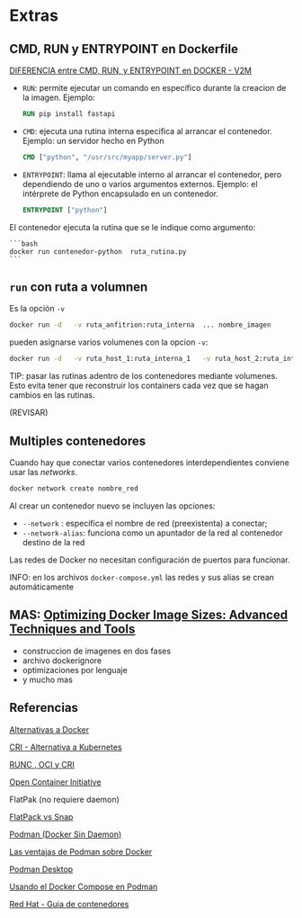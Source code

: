 # Extras

<!-- 
## Nombrar imagenes 

las imágenes ya creadas se renombran con el comando `tag`:

```
docker tag nombre_actual_imagen   nuevo_nombre_imagen:version
docker tag id_imagen              nuevo_nombre_imagen:version
``` -->

<!-- 
Se indica el nombre de nuestra imagen personalizada, 
su número de versión y se etiqueta con el grupo de imágenes al que pertenece 

```bash
docker tag <grupo_imagenes> <mi_imagen>:<version>
``` 
**Ejemplo:** 
si nuestra imagen es una actualización de NodeJS la etiquetamos como NodeJS de modo que aparezca publicada con las demás versiones. 
-->

<!-- 
## Compartir imagen en Docker Hub

Nos identificamos para que el servidor nos permita subir la imagen a nuestro nombre

```bash
docker login
```



Ordenamos el envío de nuestra imagen al servidor para publicarla:
```bash
docker push <mi_imagen>:<version>
```

INFO: Docker Hub da alojamiento gratuito a las imágenes
que sean compartidas públicamente por los usuarios.

 -->
<!-- 
[DOCKER De NOVATO a PRO! (CURSO COMPLETO EN ESPAÑOL)](https://youtu.be/CV_Uf3Dq-EU?list=PLEI4UgZ2UclHp7pugJExZhRUGBuNhMGsN&t=1166) 
-->



<!-- 
## Ejecutar aplicaciones internas

Ejecuta un comando o aplicación interno del contenedor:

```bash
docker exec <nombre_contenedor> <nombre comando>
```

Ejecuta un comando o aplicación del contenedor de forma interactiva:

```bash
docker exec -it <nombre_contenedor> <nombre comando>
```

Ejemplo: abrir una shell del contenedor y explorar archivos internos

```bash
docker exec -it <contenedor> sh  
ls
``` 
-->

## CMD, RUN y ENTRYPOINT en Dockerfile


[DIFERENCIA entre CMD, RUN, y ENTRYPOINT en DOCKER - V2M](https://www.youtube.com/watch?v=6ZnecM3ipu4)


- `RUN`: permite ejecutar un comando en específico durante la creacion de la imagen.
Ejemplo:
    ```dockerfile
    RUN pip install fastapi
    ```
- `CMD`: ejecuta una rutina interna especifica al arrancar el contenedor.
Ejemplo: un servidor hecho en Python

    ```dockerfile
    CMD ["python", "/usr/src/myapp/server.py"]
    ```

- `ENTRYPOINT`: llama al ejecutable interno al arrancar el contenedor, 
pero dependiendo de uno o varios argumentos externos.
Ejemplo: el intérprete de Python encapsulado en un contenedor.

    ```dockerfile
    ENTRYPOINT ["python"]
    ```

El contenedor ejecuta la rutina que se le indique como argumento:

    ```bash
    docker run contenedor-python  ruta_rutina.py
    ```

<!-- 
## `build` con y sin nombre

```bash
docker build  .
podman build -t nombre_imagen  .
``` 
-->


## `run` con ruta a volumnen

Es la opción  `-v`
```bash
docker run -d   -v ruta_anfitrion:ruta_interna  ... nombre_imagen
```
pueden asignarse varios volumenes con la opcion `-v`:

```bash
docker run -d   -v ruta_host_1:ruta_interna_1   -v ruta_host_2:ruta_interna_2 ... nombre_imagen
```

TIP: pasar las rutinas adentro de los contenedores mediante volumenes.
Esto evita tener que reconstruir los containers cada vez que se hagan cambios en las rutinas.


(REVISAR)



## Multiples contenedores


Cuando hay que conectar varios contenedores interdependientes conviene usar las *networks*.

```bash
docker network create nombre_red
```

Al crear un contenedor nuevo se incluyen las opciones:

- `--network` :   especifica el nombre de red (preexistenta) a conectar;
- `--network-alias`: funciona como un apuntador de la red al contenedor destino de la red

Las redes de Docker no necesitan configuración de puertos para funcionar.

INFO: en los archivos `docker-compose.yml` las redes y sus alias se crean automáticamente


## MAS: [Optimizing Docker Image Sizes: Advanced Techniques and Tools](https://devdojo.com/bobbyiliev/optimizing-docker-image-sizes-advanced-techniques-and-tools)

- construccion de imagenes en dos fases
- archivo dockerignore
- optimizaciones por lenguaje
- y mucho mas


## Referencias


[Alternativas a Docker](https://www.cloudzero.com/blog/docker-alternatives)

[CRI - Alternativa a Kubernetes](https://cri-o.io)

[RUNC , OCI y CRI](https://www.tutorialworks.com/difference-docker-containerd-runc-crio-oci/)

[Open Container Initiative](https://opencontainers.org/about/overview/)

FlatPak (no requiere daemon)

[FlatPack vs Snap](https://blog.desdelinux.net/flatpak-vs-snap/)

[Podman (Docker Sin Daemon)](https://podman.io/whatis.html)


[Las ventajas de Podman sobre Docker](https://pandorafms.com/blog/what-is-podman/)

[Podman Desktop](https://podman-desktop.io/downloads/Linux)

[Usando el Docker Compose en Podman](https://www.redhat.com/sysadmin/podman-docker-compose)

[Red Hat - Guia de contenedores](https://access.redhat.com/documentation/es-es/red_hat_enterprise_linux/8/html/building_running_and_managing_containers/index)



